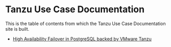 # Tanzu Use Case Documentation

This is the table of contents from which the Tanzu Use Case Documentation site is built.

- [High Availability Failover in PostgreSQL backed by VMware Tanzu](./reference-designs/postgres-sql.md)

